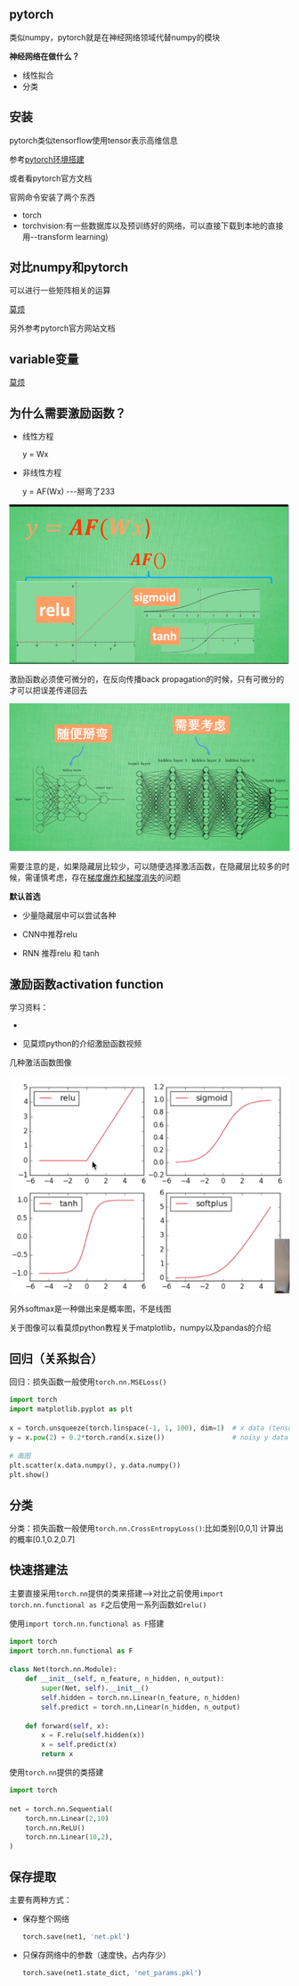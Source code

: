 ## pytorch

类似numpy，pytorch就是在神经网络领域代替numpy的模块

**神经网络在做什么？**

- 线性拟合
- 分类

## 安装

pytorch类似tensorflow使用tensor表示高维信息

参考[pytorch环境搭建](https://www.cnblogs.com/lonelyisland/p/12809422.html)

或者看pytorch官方文档

官网命令安装了两个东西

- torch
- torchvision:有一些数据库以及预训练好的网络，可以直接下载到本地的直接用--transform learning)

## 对比numpy和pytorch

可以进行一些矩阵相关的运算

[莫烦](https://morvanzhou.github.io/tutorials/machine-learning/torch/2-01-torch-numpy/)

另外参考pytorch官方网站文档

## variable变量

[莫烦](https://morvanzhou.github.io/tutorials/machine-learning/torch/2-02-variable/)

## 为什么需要激励函数？

- 线性方程

  y = Wx

- 非线性方程

  y = AF(Wx) ---掰弯了233

![image-20200608163055519](https://raw.githubusercontent.com/lonelyislandXD/picLib/master/img/20200608163101.png)

激励函数必须使可微分的，在反向传播back propagation的时候，只有可微分的才可以把误差传递回去

![image-20200608163248878](https://raw.githubusercontent.com/lonelyislandXD/picLib/master/img/20200608163251.png)

需要注意的是，如果隐藏层比较少，可以随便选择激活函数，在隐藏层比较多的时候，需谨慎考虑，存在[梯度爆炸和梯度消失]([https://www.google.com/search?q=%E6%A2%AF%E5%BA%A6%E7%88%86%E7%82%B8%E5%92%8C%E6%A2%AF%E5%BA%A6%E6%B6%88%E5%A4%B1&oq=%E6%A2%AF%E5%BA%A6%E7%88%86%E7%82%B8%E5%92%8C%E6%A2%AF%E5%BA%A6%E6%B6%88%E5%A4%B1&aqs=chrome..69i57.4453j0j7&sourceid=chrome&ie=UTF-8](https://www.google.com/search?q=梯度爆炸和梯度消失&oq=梯度爆炸和梯度消失&aqs=chrome..69i57.4453j0j7&sourceid=chrome&ie=UTF-8))的问题

**默认首选**

- 少量隐藏层中可以尝试各种

- CNN中推荐relu
- RNN 推荐relu 和 tanh

## 激励函数activation function

学习资料：

- 

- 见莫烦python的介绍激励函数视频

几种激活函数图像

![image-20200608163811659](https://raw.githubusercontent.com/lonelyislandXD/picLib/master/img/20200608163813.png)

另外softmax是一种做出来是概率图，不是线图

关于图像可以看莫烦python教程关于matplotlib，numpy以及pandas的介绍

## 回归（关系拟合）

回归：损失函数一般使用`torch.nn.MSELoss()`

```python
import torch
import matplotlib.pyplot as plt

x = torch.unsqueeze(torch.linspace(-1, 1, 100), dim=1)  # x data (tensor), shape=(100, 1)
y = x.pow(2) + 0.2*torch.rand(x.size())                 # noisy y data (tensor), shape=(100, 1)

# 画图
plt.scatter(x.data.numpy(), y.data.numpy())
plt.show()
```

## 分类

分类：损失函数一般使用`torch.nn.CrossEntropyLoss()`:比如类别[0,0,1] 计算出的概率[0.1,0.2,0.7]



## 快速搭建法

主要直接采用`torch.nn`提供的类来搭建-->对比之前使用`import torch.nn.functional as F`之后使用一系列函数如`relu()`

使用`import torch.nn.functional as F`搭建

```python
import torch
import torch.nn.functional as F

class Net(torch.nn.Module):
    def __init__(self, n_feature, n_hidden, n_output):
        super(Net, self).__init__()
        self.hidden = torch.nn.Linear(n_feature, n_hidden)
        self.predict = torch.nn,Linear(n_hidden, n_output)
        
    def forward(self, x):
        x = F.relu(self.hidden(x))
        x = self.predict(x)
        return x
```



使用`torch.nn`提供的类搭建

```python
import torch

net = torch.nn.Sequential(
	torch.nn.Linear(2,10)
    torch.nn.ReLU()
    torch.nn.Linear(10,2),
)
```

## 保存提取

主要有两种方式：

- 保存整个网络

  ```python
  torch.save(net1, 'net.pkl')
  ```

  

- 只保存网络中的参数（速度快，占内存少）

  ```python
  torch.save(net1.state_dict, 'net_params.pkl')
  ```

